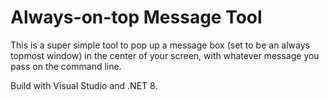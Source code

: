 # Always-on-top Message Tool

This is a super simple tool to pop up a message box (set to be an always
topmost window) in the center of your screen, with whatever message you
pass on the command line.

Build with Visual Studio and .NET 8.
